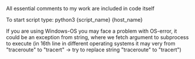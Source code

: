 All essential comments to my work are included in code itself

To start script type: python3 {script_name} {host_name}

If you are using Windows-OS you may face a problem with OS-error,
  it could be an exception from string, where we fetch argument to subprocess to execute 
  (in 16th line in different operating systems it may very from "traceroute" to "tracert" -> try to replace string "traceroute" to "tracert")
